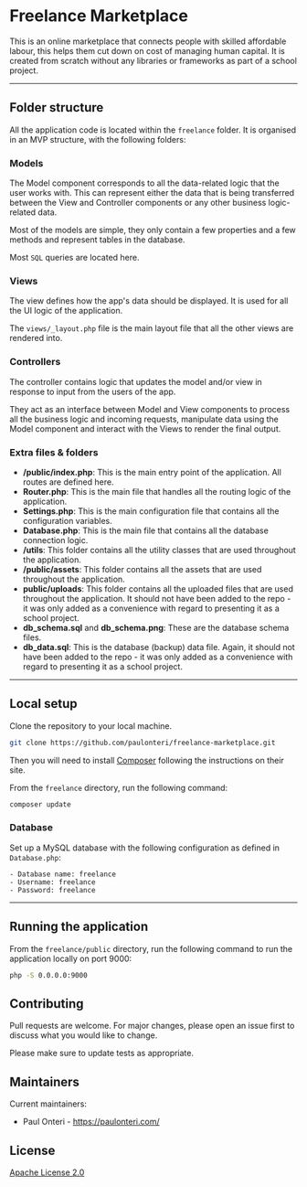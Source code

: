 # Freelance Marketplace

This is an online marketplace that connects people with skilled affordable labour, this helps them cut down on cost of
managing human capital. It is created from scratch without any libraries or frameworks as part of a school project.

---

## Folder structure

All the application code is located within the `freelance` folder. It is organised in an MVP structure, with the
following folders:

### Models

The Model component corresponds to all the data-related logic that the user works with. This can represent either the
data that is being transferred between the View and Controller components or any other business logic-related data.

Most of the models are simple, they only contain a few properties and a few methods and represent tables in the
database.

Most `SQL` queries are located here.

### Views

The view defines how the app's data should be displayed. It is used for all the UI logic of the application.

The `views/_layout.php` file is the main layout file that all the other views are rendered into.

### Controllers

The controller contains logic that updates the model and/or view in response to input from the users of the app.

They act as an interface between Model and View components to process all the business logic and incoming requests,
manipulate data using the Model component and interact with the Views to render the final output.

### Extra files & folders

- **/public/index.php**: This is the main entry point of the application. All routes are defined here.
- **Router.php**: This is the main file that handles all the routing logic of the application.
- **Settings.php**: This is the main configuration file that contains all the configuration variables.
- **Database.php**: This is the main file that contains all the database connection logic.
- **/utils**: This folder contains all the utility classes that are used throughout the application.
- **/public/assets**: This folder contains all the assets that are used throughout the application.
- **public/uploads**: This folder contains all the uploaded files that are used throughout the application. It should
  not have been added to the repo - it was only added as a convenience with regard to presenting it as a school project.
- **db_schema.sql** and **db_schema.png**: These are the database schema files.
- **db_data.sql**: This is the database (backup) data file. Again, it should not have been added to the repo - it was
  only added as a convenience with regard to presenting it as a school project.

---

## Local setup

Clone the repository to your local machine.

```bash
git clone https://github.com/paulonteri/freelance-marketplace.git
```

Then you will need to install [Composer](http://getcomposer.org/) following the instructions on their site.

From the `freelance` directory, run the following command:

```bash
composer update
```

### Database

Set up a MySQL database with the following configuration as defined in `Database.php`:

```
- Database name: freelance
- Username: freelance
- Password: freelance
```

---

## Running the application

From the `freelance/public` directory, run the following command to run the application locally on port 9000:

```bash
php -S 0.0.0.0:9000
```

## Contributing

Pull requests are welcome. For major changes, please open an issue first to discuss what you would like to change.

Please make sure to update tests as appropriate.

## Maintainers

Current maintainers:

- Paul Onteri - <https://paulonteri.com/>

## License

[Apache License 2.0](http://www.apache.org/licenses/LICENSE-2.0)
